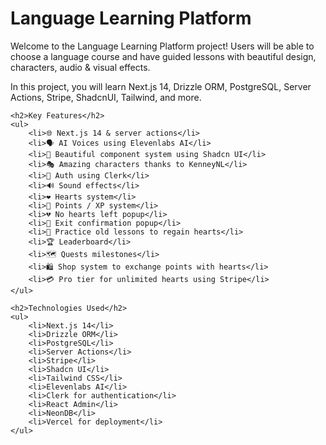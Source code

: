 <!DOCTYPE html>
<html lang="en">
<head>
    <meta charset="UTF-8">
    <meta name="viewport" content="width=device-width, initial-scale=1.0">
    <title>Language Learning Platform</title>
</head>
<body>
    <h1>Language Learning Platform</h1>
    <p>Welcome to the Language Learning Platform project! Users will be able to choose a language course and have guided lessons with beautiful design, characters, audio & visual effects.</p>
    <p>In this project, you will learn Next.js 14, Drizzle ORM, PostgreSQL, Server Actions, Stripe, ShadcnUI, Tailwind, and more.</p>

    <h2>Key Features</h2>
    <ul>
        <li>🌐 Next.js 14 & server actions</li>
        <li>🗣 AI Voices using Elevenlabs AI</li>
        <li>🎨 Beautiful component system using Shadcn UI</li>
        <li>🎭 Amazing characters thanks to KenneyNL</li>
        <li>🔐 Auth using Clerk</li>
        <li>🔊 Sound effects</li>
        <li>❤️ Hearts system</li>
        <li>🌟 Points / XP system</li>
        <li>💔 No hearts left popup</li>
        <li>🚪 Exit confirmation popup</li>
        <li>🔄 Practice old lessons to regain hearts</li>
        <li>🏆 Leaderboard</li>
        <li>🗺 Quests milestones</li>
        <li>🛍 Shop system to exchange points with hearts</li>
        <li>💳 Pro tier for unlimited hearts using Stripe</li>
    </ul>

    <h2>Technologies Used</h2>
    <ul>
        <li>Next.js 14</li>
        <li>Drizzle ORM</li>
        <li>PostgreSQL</li>
        <li>Server Actions</li>
        <li>Stripe</li>
        <li>Shadcn UI</li>
        <li>Tailwind CSS</li>
        <li>Elevenlabs AI</li>
        <li>Clerk for authentication</li>
        <li>React Admin</li>
        <li>NeonDB</li>
        <li>Vercel for deployment</li>
    </ul>
</body>
</html>
